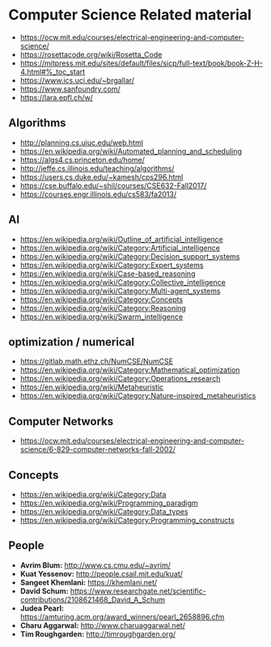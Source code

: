 # Computer Science Related material
- https://ocw.mit.edu/courses/electrical-engineering-and-computer-science/
- https://rosettacode.org/wiki/Rosetta_Code
- https://mitpress.mit.edu/sites/default/files/sicp/full-text/book/book-Z-H-4.html#%_toc_start
- https://www.ics.uci.edu/~brgallar/
- https://www.sanfoundry.com/
- https://lara.epfl.ch/w/

## Algorithms
- http://planning.cs.uiuc.edu/web.html
- https://en.wikipedia.org/wiki/Automated_planning_and_scheduling
- https://algs4.cs.princeton.edu/home/
- http://jeffe.cs.illinois.edu/teaching/algorithms/
- https://users.cs.duke.edu/~kamesh/cps296.html
- https://cse.buffalo.edu/~shil/courses/CSE632-Fall2017/
- https://courses.engr.illinois.edu/cs583/fa2013/

## AI
- https://en.wikipedia.org/wiki/Outline_of_artificial_intelligence
- https://en.wikipedia.org/wiki/Category:Artificial_intelligence
- https://en.wikipedia.org/wiki/Category:Decision_support_systems
- https://en.wikipedia.org/wiki/Category:Expert_systems
- https://en.wikipedia.org/wiki/Case-based_reasoning
- https://en.wikipedia.org/wiki/Category:Collective_intelligence
- https://en.wikipedia.org/wiki/Category:Multi-agent_systems
- https://en.wikipedia.org/wiki/Category:Concepts
- https://en.wikipedia.org/wiki/Category:Reasoning
- https://en.wikipedia.org/wiki/Swarm_intelligence

## optimization / numerical
- https://gitlab.math.ethz.ch/NumCSE/NumCSE
- https://en.wikipedia.org/wiki/Category:Mathematical_optimization
- https://en.wikipedia.org/wiki/Category:Operations_research
- https://en.wikipedia.org/wiki/Metaheuristic
- https://en.wikipedia.org/wiki/Category:Nature-inspired_metaheuristics

## Computer Networks
- https://ocw.mit.edu/courses/electrical-engineering-and-computer-science/6-829-computer-networks-fall-2002/

## Concepts
- https://en.wikipedia.org/wiki/Category:Data
- https://en.wikipedia.org/wiki/Programming_paradigm
- https://en.wikipedia.org/wiki/Category:Data_types
- https://en.wikipedia.org/wiki/Category:Programming_constructs

## People
- **Avrim Blum:** http://www.cs.cmu.edu/~avrim/
- **Kuat Yessenov:** http://people.csail.mit.edu/kuat/
- **Sangeet Khemlani:** https://khemlani.net/
- **David Schum:** https://www.researchgate.net/scientific-contributions/2108621468_David_A_Schum
- **Judea Pearl:** https://amturing.acm.org/award_winners/pearl_2658896.cfm
- **Charu Aggarwal:** http://www.charuaggarwal.net/
- **Tim Roughgarden:** http://timroughgarden.org/